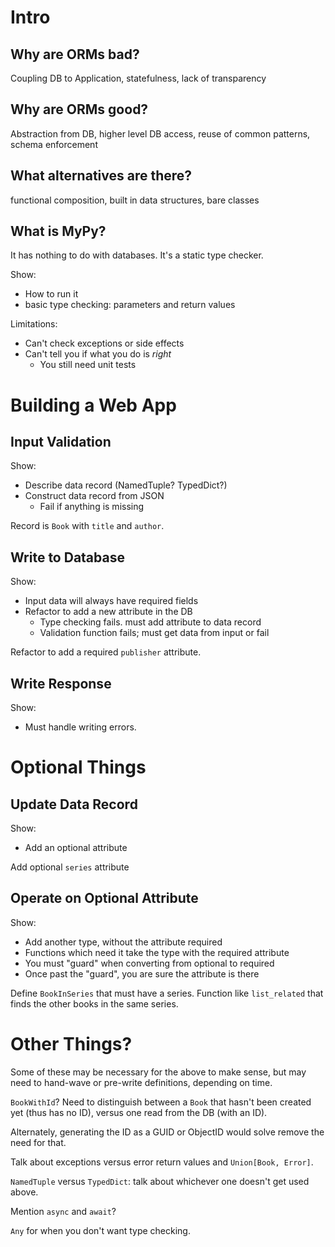 # Intro #

## Why are ORMs bad? ##

Coupling DB to Application, statefulness, lack of transparency

## Why are ORMs good? ##

Abstraction from DB, higher level DB access, reuse of common patterns,
schema enforcement

## What alternatives are there? ##

functional composition, built in data structures, bare classes

## What is MyPy? ##

It has nothing to do with databases. It's a static type checker.

Show:

* How to run it
* basic type checking: parameters and return values

Limitations:

* Can't check exceptions or side effects
* Can't tell you if what you do is *right*
    * You still need unit tests

# Building a Web App #

## Input Validation ##

Show:

* Describe data record (NamedTuple? TypedDict?)
* Construct data record from JSON
    * Fail if anything is missing

Record is `Book` with `title` and `author`.

## Write to Database ##

Show:

* Input data will always have required fields
* Refactor to add a new attribute in the DB
    * Type checking fails. must add attribute to data record
    * Validation function fails; must get data from input or fail

Refactor to add a required `publisher` attribute.

## Write Response ##

Show:

* Must handle writing errors.

# Optional Things #

## Update Data Record ##

Show:

* Add an optional attribute

Add optional `series` attribute

## Operate on Optional Attribute ##

Show:

* Add another type, without the attribute required
* Functions which need it take the type with the required attribute
* You must "guard" when converting from optional to required
* Once past the "guard", you are sure the attribute is there

Define `BookInSeries` that must have a series. Function like
`list_related` that finds the other books in the same series.

# Other Things? #

Some of these may be necessary for the above to make sense, but may
need to hand-wave or pre-write definitions, depending on time.

`BookWithId`? Need to distinguish between a `Book` that hasn't been
created yet (thus has no ID), versus one read from the DB (with an
ID).

Alternately, generating the ID as a GUID or ObjectID would solve
remove the need for that.

Talk about exceptions versus error return values and `Union[Book,
Error]`.

`NamedTuple` versus `TypedDict`: talk about whichever one doesn't get
used above.

Mention `async` and `await`?

`Any` for when you don't want type checking.
